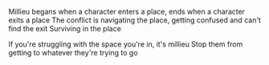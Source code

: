 Millieu begans when a character enters a place, ends when a character exits a place
The conflict is navigating the place, getting confused and can't find the exit
Surviving in the place

If you're struggling with the space you're in, it's millieu
Stop them from getting to whatever they're trying to go